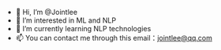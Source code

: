 - 👋 Hi, I’m @Jointlee
- 👀 I’m interested in ML and NLP
- 🌱 I’m currently learning NLP technologies
- 📫 You can contact me through this email：jointlee@qq.com

<!---
Jointlee/Jointlee is a ✨ special ✨ repository because its `README.md` (this file) appears on your GitHub profile.
You can click the Preview link to take a look at your changes.
--->
